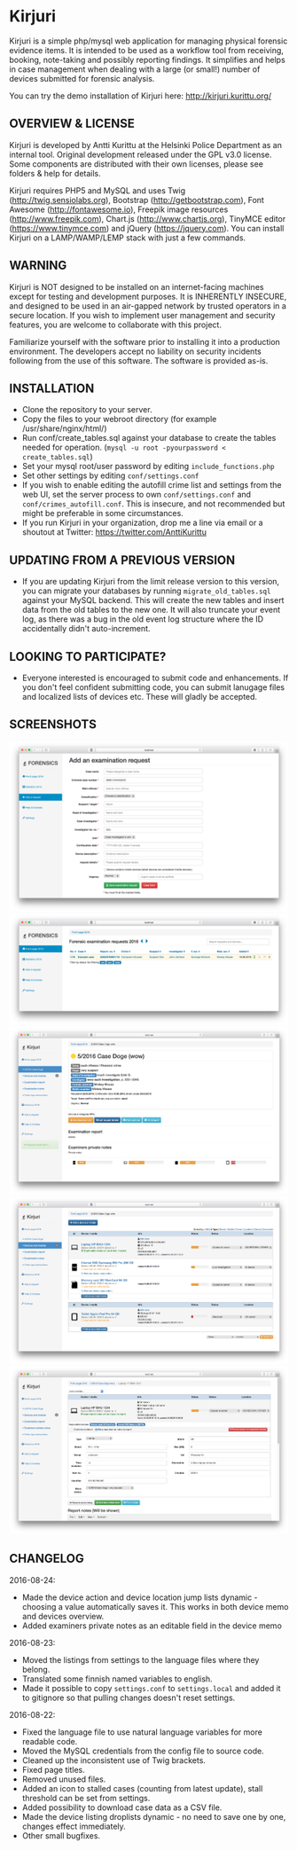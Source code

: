 # Kirjuri
Kirjuri is a simple php/mysql web application for managing physical forensic evidence items. It is intended to be used as a workflow tool from receiving, booking, note-taking and possibly reporting findings. It simplifies and helps in case management when dealing with a large (or small!) number of devices submitted for forensic analysis.

You can try the demo installation of Kirjuri here: http://kirjuri.kurittu.org/

OVERVIEW & LICENSE
------------

Kirjuri is developed by Antti Kurittu at the Helsinki Police Department as an internal tool. Original development released under the GPL v3.0 license. Some components are distributed with their own licenses, please see folders & help for details.

Kirjuri requires PHP5 and MySQL and uses Twig (http://twig.sensiolabs.org), Bootstrap (http://getbootstrap.com), Font Awesome (http://fontawesome.io), Freepik image resources (http://www.freepik.com), Chart.js (http://www.chartjs.org), TinyMCE editor (https://www.tinymce.com) and jQuery (https://jquery.com). You can install Kirjuri on a LAMP/WAMP/LEMP stack with just a few commands.

WARNING
------------

Kirjuri is NOT designed to be installed on an internet-facing machines except for testing and development purposes. It is INHERENTLY INSECURE, and designed to be used in an air-gapped network by trusted operators in a secure location. If you wish to implement user management and security features, you are welcome to collaborate with this project.

Familiarize yourself with the software prior to installing it into a production environment. The developers accept no liability on security incidents following from the use of this software. The software is provided as-is.

INSTALLATION
------------

* Clone the repository to your server.
* Copy the files to your webroot directory (for example /usr/share/nginx/html/)
* Run conf/create_tables.sql against your database to create the tables needed for operation. (```mysql -u root -pyourpassword < create_tables.sql```)
* Set your mysql root/user password by editing ```include_functions.php```
* Set other settings by editing ```conf/settings.conf```
* If you wish to enable editing the autofill crime list and settings from the web UI, set the server process to own ```conf/settings.conf``` and ```conf/crimes_autofill.conf```. This is insecure, and not recommended but might be preferable in some circumstances.
* If you run Kirjuri in your organization, drop me a line via email or a shoutout at Twitter: https://twitter.com/AnttiKurittu

UPDATING FROM A PREVIOUS VERSION
------------
* If you are updating Kirjuri from the limit release version to this version, you can migrate your databases by running ```migrate_old_tables.sql``` against your MySQL backend. This will create the new tables and insert data from the old tables to the new one. It will also truncate your event log, as there was a bug in the old event log structure where the ID accidentally didn't auto-increment.

LOOKING TO PARTICIPATE?
------------
* Everyone interested is encouraged to submit code and enhancements. If you don't feel confident submitting code, you can submit lanugage files and localized lists of devices etc. These will gladly be accepted.

SCREENSHOTS
------------

![Add a request](https://github.com/AnttiKurittu/kirjuri/blob/master/conf/screenshot_add_request.png)
![Index page](https://github.com/AnttiKurittu/kirjuri/blob/master/conf/screenshot_index.png)
![Case overview](https://github.com/AnttiKurittu/kirjuri/blob/master/conf/screenshot_overview.png)
![Device listing in case](https://github.com/AnttiKurittu/kirjuri/blob/master/conf/screenshot_devices.png)
![Device memo](https://github.com/AnttiKurittu/kirjuri/blob/master/conf/screenshot_device_memo.png)

CHANGELOG
------------
2016-08-24:

* Made the device action and device location jump lists dynamic - choosing a value automatically saves it. This works in both device memo and devices overview.
* Added examiners private notes as an editable field in the device memo

2016-08-23:

* Moved the listings from settings to the language files where they belong.
* Translated some finnish named variables to english.
* Made it possible to copy ```settings.conf``` to ```settings.local``` and added it to gitignore so that pulling changes doesn't reset settings.

2016-08-22:

* Fixed the language file to use natural language variables for more readable code.
* Moved the MySQL credentials from the config file to source code.
* Cleaned up the inconsistent use of Twig brackets.
* Fixed page titles.
* Removed unused files.
* Added an icon to stalled cases (counting from latest update), stall threshold can be set from settings.
* Added possibility to download case data as a CSV file.
* Made the device listing droplists dynamic - no need to save one by one, changes effect immediately.
* Other small bugfixes.
